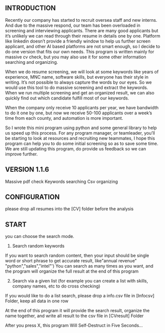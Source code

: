 
INTRODUCTION
------------
Recently our company has started to recruit oversea staff and new interns. And due to the massive respond, our team has been overloaded in screening and interviewing applicants. There are many good applicants but it’s unlikely we can read through their resume in details one by one. Platform like linkedin doesn’t provide a friendly window to help us further screen applicant, and other AI based platforms are not smart enough, so I decide to do one version that fits our own needs.
This program is written mainly for massive cv check, but you may also use it for some other information searching and organizing.

When we do resume screening, we will look at some keywords like years of experience, MNC name, software skills, but everyone has their style in writing. It’s not possible to always capture the words by our eyes. So we would use this tool to do massive screening and extract the keywords. When we run multiple screening and get an organized result, we can also quickly find out which candidate fulfill most of our keywords.

When the company only receive 10 applicants per year, we have bandwidth to do it one by one, but now we receive 50-100 applicants over a week’s time from each county, and automation is more important.

So I wrote this mini program using python and some general library to help us speed up this process.
For any program manager, or teamleader, you’ll be starting to look at resources and recruiting new teammates, I hope this program can help you to do some initial screening so as to save some time. We are still updating this program, do provide us feedback so we can improve further.


VERSION 1.1.6
------------
Massive pdf check Keywords searching Csv organizing


CONFIGURATION
-------------
please drop all resumes into the [CV] folder before the analysis


START
-------------
you can choose the search mode.
1.	Search random keywords

If you want to search random content, then your input should be single word or short phrase to get accurate result, like"annual revenue" "python","sales","intel"')
You can search as many times as you want, and the program will organize the full result at the end of this program
 

2.	Search via a given list (for example you can create a list with skills, company names, etc to do cross checking)

If you would like to do a list search, please drop a info.csv file in [Infocsv] Folder, keep all data in one row

 
At the end of this program it will provide the search result, organize the name together, and write all result to the csv file in [CVresult] Folder

After you press X, this program Will Self-Destruct in Five Seconds...


